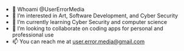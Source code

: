 - 👋 Whoami @UserErrorMedia
- 👀 I’m interested in Art, Software Development, and Cyber Security
- 🌱 I’m currently learning Cyber Security and computer science
- 💞️ I’m looking to collaborate on coding apps for personal and professional use
- 📫 You can reach me at user.error.media@gmail.com

<!---
UserErrorMedia/UserErrorMedia is a ✨ special ✨ repository because its `README.md` (this file) appears on your GitHub profile.
You can click the Preview link to take a look at your changes.
--->
